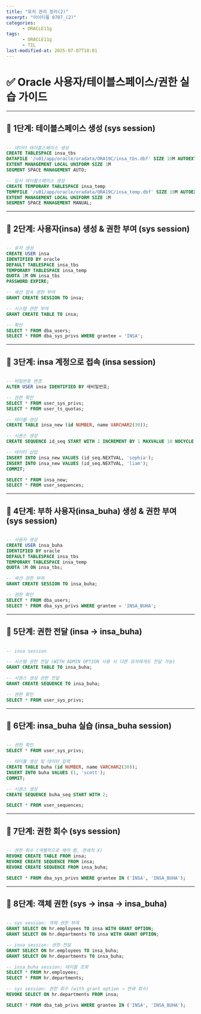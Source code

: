 ```yaml
---
title: "유저 관리_정리(2)"
excerpt: "아이티윌 0707_(2)"
categories:
      - ORACLE11g
tags:
      - ORACLE11g
      - TIL
last-modified-at: 2025-07-07T18:01
---
```


# ✅ Oracle 사용자/테이블스페이스/권한 실습 가이드

---

## 📌 1단계: 테이블스페이스 생성 (sys session)

```sql

-- 데이터 테이블스페이스 생성
CREATE TABLESPACE insa_tbs
DATAFILE '/u01/app/oracle/oradata/ORA19C/insa_tbs.dbf' SIZE 10M AUTOEXTEND ON
EXTENT MANAGEMENT LOCAL UNIFORM SIZE 1M
SEGMENT SPACE MANAGEMENT AUTO;

-- 임시 테이블스페이스 생성
CREATE TEMPORARY TABLESPACE insa_temp
TEMPFILE '/u01/app/oracle/oradata/ORA19C/insa_temp.dbf' SIZE 10M AUTOEXTEND ON
EXTENT MANAGEMENT LOCAL UNIFORM SIZE 1M
SEGMENT SPACE MANAGEMENT MANUAL;

```

---

## 📌 2단계: 사용자(insа) 생성 & 권한 부여 (sys session)

```sql

-- 유저 생성
CREATE USER insa
IDENTIFIED BY oracle
DEFAULT TABLESPACE insa_tbs
TEMPORARY TABLESPACE insa_temp
QUOTA 1M ON insa_tbs
PASSWORD EXPIRE;

-- 세션 접속 권한 부여
GRANT CREATE SESSION TO insa;

-- 시스템 권한 부여
GRANT CREATE TABLE TO insa;

-- 확인
SELECT * FROM dba_users;
SELECT * FROM dba_sys_privs WHERE grantee = 'INSA';

```

---

## 📌 3단계: insa 계정으로 접속 (insa session)

```sql

-- 비밀번호 변경
ALTER USER insa IDENTIFIED BY 새비밀번호;

-- 권한 확인
SELECT * FROM user_sys_privs;
SELECT * FROM user_ts_quotas;

-- 테이블 생성
CREATE TABLE insa_new (id NUMBER, name VARCHAR2(30));

-- 시퀀스 생성
CREATE SEQUENCE id_seq START WITH 1 INCREMENT BY 1 MAXVALUE 10 NOCYCLE NOCACHE;

-- 데이터 삽입
INSERT INTO insa_new VALUES (id_seq.NEXTVAL, 'sophia');
INSERT INTO insa_new VALUES (id_seq.NEXTVAL, 'liam');
COMMIT;

SELECT * FROM insa_new;
SELECT * FROM user_sequences;

```

---

## 📌 4단계: 부하 사용자(insа_buha) 생성 & 권한 부여 (sys session)

```sql

-- 사용자 생성
CREATE USER insa_buha
IDENTIFIED BY oracle
DEFAULT TABLESPACE insa_tbs
TEMPORARY TABLESPACE insa_temp
QUOTA 1M ON insa_tbs;

-- 세션 권한 부여
GRANT CREATE SESSION TO insa_buha;

-- 권한 확인
SELECT * FROM dba_users;
SELECT * FROM dba_sys_privs WHERE grantee = 'INSA_BUHA';

```

---

## 📌 5단계: 권한 전달 (insa → insa_buha)

```sql

-- insa session

-- 시스템 권한 전달 (WITH ADMIN OPTION 사용 시 다른 유저에게도 전달 가능)
GRANT CREATE TABLE TO insa_buha;

-- 시퀀스 생성 권한 전달
GRANT CREATE SEQUENCE TO insa_buha;

-- 권한 확인
SELECT * FROM user_sys_privs;

```

---

## 📌 6단계: insa_buha 실습 (insa_buha session)

```sql

-- 권한 확인
SELECT * FROM user_sys_privs;

-- 테이블 생성 및 데이터 입력
CREATE TABLE buha (id NUMBER, name VARCHAR2(30));
INSERT INTO buha VALUES (1, 'scott');
COMMIT;

-- 시퀀스 생성
CREATE SEQUENCE buha_seq START WITH 2;

SELECT * FROM user_sequences;

```

---

## 📌 7단계: 권한 회수 (sys session)

```sql

-- 권한 회수 (개별적으로 해야 함, 연쇄적 X)
REVOKE CREATE TABLE FROM insa;
REVOKE CREATE SEQUENCE FROM insa;
REVOKE CREATE SEQUENCE FROM insa_buha;

SELECT * FROM dba_sys_privs WHERE grantee IN ('INSA', 'INSA_BUHA');

```

---

## 📌 8단계: 객체 권한 (sys → insa → insa_buha)

```sql

-- sys session: 객체 권한 부여
GRANT SELECT ON hr.employees TO insa WITH GRANT OPTION;
GRANT SELECT ON hr.departments TO insa WITH GRANT OPTION;

-- insa session: 권한 전달
GRANT SELECT ON hr.employees TO insa_buha;
GRANT SELECT ON hr.departments TO insa_buha;

-- insa_buha session: 테이블 조회
SELECT * FROM hr.employees;
SELECT * FROM hr.departments;

-- sys session: 권한 회수 (with grant option → 연쇄 회수)
REVOKE SELECT ON hr.departments FROM insa;

SELECT * FROM dba_tab_privs WHERE grantee IN ('INSA', 'INSA_BUHA');

```